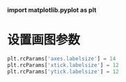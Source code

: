 **import matplotlib.pyplot as plt**
# **设置画图参数**
```python 
plt.rcParams['axes.labelsize'] = 14  
plt.rcParams['xtick.labelsize'] = 12 
plt.rcParams['ytick.labelsize'] = 12 
```
